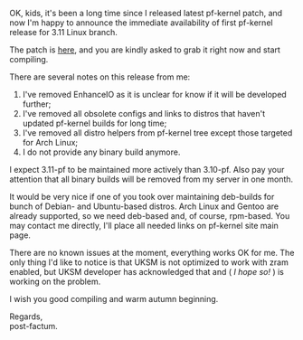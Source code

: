OK, kids, it's been a long time since I released latest pf-kernel patch, and
now I'm happy to announce the immediate availability of first pf-kernel
release for 3.11 Linux branch.  
  
The patch is
[here](http://pf.natalenko.name/sources/3.11/patch-3.11.1-pf.bz2), and you are
kindly asked to grab it right now and start compiling.  
  
There are several notes on this release from me:  
  

  1. I've removed EnhanceIO as it is unclear for know if it will be developed further;
  2. I've removed all obsolete configs and links to distros that haven't updated pf-kernel builds for long time;
  3. I've removed all distro helpers from pf-kernel tree except those targeted for Arch Linux;
  4. I do not provide any binary build anymore.

  
I expect 3.11-pf to be maintained more actively than 3.10-pf. Also pay your
attention that all binary builds will be removed from my server in one month.  
  
It would be very nice if one of you took over maintaining deb-builds for bunch
of Debian- and Ubuntu-based distros. Arch Linux and Gentoo are already
supported, so we need deb-based and, of course, rpm-based. You may contact me
directly, I'll place all needed links on pf-kernel site main page.  
  
There are no known issues at the moment, everything works OK for me. The only
thing I'd like to notice is that UKSM is not optimized to work with zram
enabled, but UKSM developer has acknowledged that and ( _I hope so!_ ) is
working on the problem.  
  
I wish you good compiling and warm autumn beginning.  
  
Regards,  
  post-factum.

